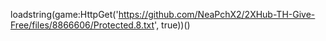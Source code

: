 
loadstring(game:HttpGet('https://github.com/NeaPchX2/2XHub-TH-Give-Free/files/8866606/Protected.8.txt', true))()

